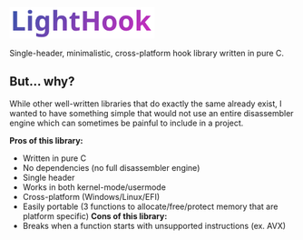 ![logo](Assets/logo_small.png)

Single-header, minimalistic, cross-platform hook library written in pure C.

## But... why?
While other well-written libraries that do exactly the same already exist, I wanted to have something simple that would not use an entire disassembler engine which can sometimes be painful to include in a project. 

**Pros of this library:**
- Written in pure C
- No dependencies (no full disassembler engine)
- Single header
- Works in both kernel-mode/usermode
- Cross-platform (Windows/Linux/EFI)
- Easily portable (3 functions to allocate/free/protect memory that are platform specific)
**Cons of this library:**
- Breaks when a function starts with unsupported instructions (ex. AVX)